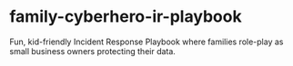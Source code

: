 # family-cyberhero-ir-playbook
Fun, kid-friendly Incident Response Playbook where families role-play as small business owners protecting their data.
